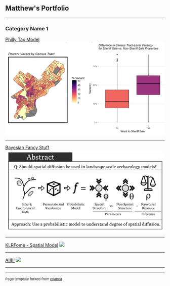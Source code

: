 ## Matthew's Portfolio

---

### Category Name 1 

[Philly Tax Model](/content/Phl_tax.html)
<img src="images/Phl_tax_thumb.jpg?raw=true"/>

---
[Bayesian Fancy Stuff](/content/Bayes_poster.pdf)
<img src="images/Bayes_poster_thumb.jpg?raw=true"/>

---
[KLRFome - Spatial Model](https://github.com/mrecos/klrfome)
<img src="images/dummy_thumbnail.jpg?raw=true"/>

---

[AI!!!!](/sample_page.md)
<img src="images/Sample_page1_thumb.jpg?raw=true"/>

---



---
<p style="font-size:11px">Page template forked from <a href="https://github.com/evanca/quick-portfolio">evanca</a></p>
<!-- Remove above link if you don't want to attibute -->
